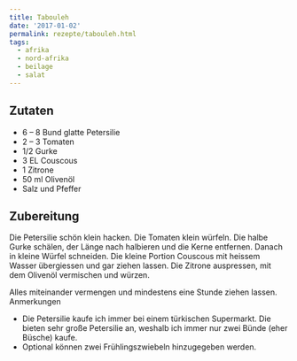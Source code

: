 ```yaml
---
title: Tabouleh
date: '2017-01-02'
permalink: rezepte/tabouleh.html
tags:
  - afrika
  - nord-afrika
  - beilage
  - salat
---
```


## Zutaten

- 6 – 8 Bund glatte Petersilie
- 2 – 3 Tomaten
- 1/2 Gurke
- 3 EL Couscous
- 1 Zitrone
- 50 ml Olivenöl
- Salz und Pfeffer

## Zubereitung

Die Petersilie schön klein hacken. Die Tomaten klein würfeln. Die halbe Gurke schälen, der Länge nach halbieren und die Kerne entfernen. Danach in kleine Würfel schneiden. Die kleine Portion Couscous mit heissem Wasser übergiessen und gar ziehen lassen. Die Zitrone auspressen, mit dem Olivenöl vermischen und würzen.

Alles miteinander vermengen und mindestens eine Stunde ziehen lassen.
Anmerkungen

- Die Petersilie kaufe ich immer bei einem türkischen Supermarkt. Die bieten sehr große Petersilie an, weshalb ich immer nur zwei Bünde (eher Büsche) kaufe.
- Optional können zwei Frühlingszwiebeln hinzugegeben werden.

